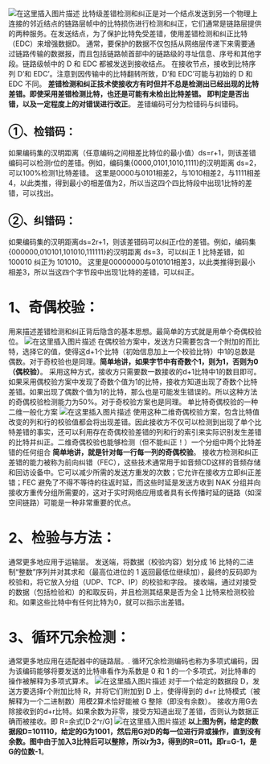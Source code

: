 ![在这里插入图片描述](https://img-blog.csdnimg.cn/20200702231820187.png?x-oss-process=image/watermark,type_ZmFuZ3poZW5naGVpdGk,shadow_10,text_aHR0cHM6Ly9ibG9nLmNzZG4ubmV0L3FxXzQwODUxNzQ0,size_16,color_FFFFFF,t_70)
比特级差错检测和纠正是对一个结点发送到另一个物理上连接的邻近结点的链路层帧中的比特损伤进行检测和纠正，它们通常是链路层提供的两种服务。在发送结点，为了保护比特免受差错，使用差错检测和纠正比特（EDC）来增强数据D。
通常，要保护的数据不仅包括从网络层传递下来需要通过链路传输的数据报，而且包括链路帧首部中的链路级的寻址信息、序号和其他字段。链路级帧中的 D 和 EDC 都被发送到接收结点。
在接收节点，接收到比特序列 D’和 EDC’。注意到因传输中的比特翻转所致，D’和 EDC’可能与初始的 D 和 EDC 不同。
**差错检测和纠正技术使接收方有时但并不总是检测出已经出现的比特差错。即使采用差错检测比特，也还是可能有未检出比特差错。
即判定是否出错，以及一定程度上的对错误进行改正**。
差错编码可分为检错码与纠错码。

## ①、检错码：

如果编码集的汉明距离（任意编码之间相差比特位的最小值）ds=r+1，则该差错编码可以检测r位的差错。例如，编码集{0000,0101,1010,1111}的汉明距离 ds=2，可以100%检测1比特差错。
这里是0000与0101相差2，与1010相差2，与1111相差4，以此类推，得到最小的相差值为2，所以当这四个四比特段中出现1比特的差错，可以找出。

## ②、纠错码：

如果编码集的汉明距离ds=2r+1，则该差错码可以纠正r位的差错。例如，编码集{000000,010101,101010,111111}的汉明距离 ds=3，可以纠正 1 比特差错，如 100010 纠正为 101010。
这里是00000000与010101相差3，以此类推得到最小相差3，所以当这四个字节段中出现1比特的差错，可以纠正。

# 1、奇偶校验：

用来描述差错检测和纠正背后隐含的基本思想。最简单的方式就是用单个奇偶校验位。
![在这里插入图片描述](https://img-blog.csdnimg.cn/20200702231845614.png)
在偶校验方案中，发送方只需要包含一个附加的而比特，选择它的值，使得这d+1个比特（初始信息加上一个校验比特）中1的总数是偶数。对于奇校验也是同理。**简单地讲，如果字节中有奇数个1，则为1，否则为0（偶校验）**。
采用这种方式，接收方只需要数一数接收的d+1比特中1的数目即可。如果采用偶校验方案中发现了奇数个值为1的比特，接收方知道出现了奇数个比特差错。如果出现了偶数个值为1的比特，那么也是可能发生错误的。所以这种方法的奇偶校验检测能力为50%。对于奇校验方案也是同理。
单比特奇偶校验的一种二维一般化方案
![在这里插入图片描述](https://img-blog.csdnimg.cn/20200702231857964.png?x-oss-process=image/watermark,type_ZmFuZ3poZW5naGVpdGk,shadow_10,text_aHR0cHM6Ly9ibG9nLmNzZG4ubmV0L3FxXzQwODUxNzQ0,size_16,color_FFFFFF,t_70)
使用这种二维奇偶校验方案，包含比特值改变的列和行的校验值都会将出现差错。因此接收方不仅可以检测到出现了单个比特差错的事实，还可以利用存在奇偶校验差错的列和行的索引来实际识别发生差错的比特并纠正。二维奇偶校验也能够检测（但不能纠正！）一个分组中两个比特差错的任何组合
**简单地讲，就是针对每一行每一列的奇偶校验**。
接收方检测和纠正差错的能力被称为前向纠错（FEC），这些技术通常用于如音频CD这样的音频存储和回访设备中。它可以减少所需的发送方重发的次数；它允许在接收方立即纠正差错；FEC 避免了不得不等待的往返时延，而这些时延是发送方收到 NAK 分组并向接收方重传分组所需要的，这对于实时网络应用或者具有长传播时延的链路（如深空间链路）可能是一种非常重要的优点。

# 2、检验与方法：

通常更多地应用于运输层。
发送端，将数据（校验内容）划分成 16 比特的二进制“整数”序列并对其求和（最高位进位的 1 返回最低位继续加），最终的反码即为校验和，将它放入分组（UDP、TCP、IP）的校验和字段。
接收端，通过对接受的数据（包括检验和）的和取反码，并且检测其结果是否为全１比特来检测校验和。如果这些比特中有任何比特为0，就可以指示出差错。

# 3、循环冗余检测：

通常更多地应用在适配器中的链路层。.
循环冗余检测编码也称为多项式编码，因为该编码能够将要发送的比特串看作为系数是 0 和 1 的一个多项式，对比特串的操作被解释为多项式算术。
![在这里插入图片描述](https://img-blog.csdnimg.cn/20200702231916753.png)
对于一个给定的数据段 D，发送方要选择r个附加比特 R，并将它们附加到 D 上，使得得到的 d+r 比特模式（被解释为一个二进制数）用模2算术恰好能被 G 整除（即没有余数）。
接收方用G去除接收到的d+r比特。如果余数为非零，接受方知道出现了差错，否则认为数据正确而被接收。即 R=余式[D·2^r/G]
![在这里插入图片描述](https://img-blog.csdnimg.cn/20200702231921746.png)
**以上图为例，给定的数据段D=101110，给定的G为1001，然后用G对D的每一位进行异或操作，直到没有余数。图中由于加入3比特后可以整除，所以r为3，得到的R=011。即r=G-1，是G的位数-1**。
